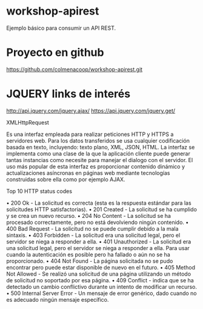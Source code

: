 # workshop-apirest
Ejemplo básico para consumir un API REST.

# Proyecto en github
https://github.com/colmenacoop/workshop-apirest.git

# JQUERY links de interés
http://api.jquery.com/jquery.ajax/
https://api.jquery.com/jquery.get/



XMLHttpRequest

Es una interfaz empleada para realizar peticiones HTTP y HTTPS a servidores web.
Para los datos transferidos se usa cualquier codificación basada en texto, incluyendo: texto plano, XML, JSON, HTML.
La interfaz se implementa como una clase de la que la aplicación cliente puede generar tantas instancias como necesite para manejar el dialogo con el servidor.
El uso más popular de esta interfaz es proporcionar contenido dinámico y actualizaciones asíncronas en páginas web mediante tecnologías construidas sobre ella como por ejemplo AJAX.



Top 10 HTTP status codes

•	200 Ok - La solicitud es correcta (esta es la respuesta estándar para las solicitudes HTTP satisfactorias).
•	201 Created - La solicitud se ha cumplido y se crea un nuevo recurso.
•	204 No Content - La solicitud se ha procesado correctamente, pero no está devolviendo ningún contenido.
•	400 Bad Request - La solicitud no se puede cumplir debido a la mala sintaxis.
•	403 Forbidden - La solicitud era una solicitud legal, pero el servidor se niega a responder a ella.
•	401 Unauthorized - La solicitud era una solicitud legal, pero el servidor se niega a responder a ella. Para usar cuando la autenticación es posible pero ha fallado o aún no se ha proporcionado.
•	404 Not Found - La página solicitada no se pudo encontrar pero puede estar disponible de nuevo en el futuro.
•	405 Method Not Allowed - Se realizó una solicitud de una página utilizando un método de solicitud no soportado por esa página.
•	409 Conflict - indica que se ha detectado un cambio conflictivo durante un intento de modificar un recurso.
•	500 Internal Server Error - Un mensaje de error genérico, dado cuando no es adecuado ningún mensaje específico.

